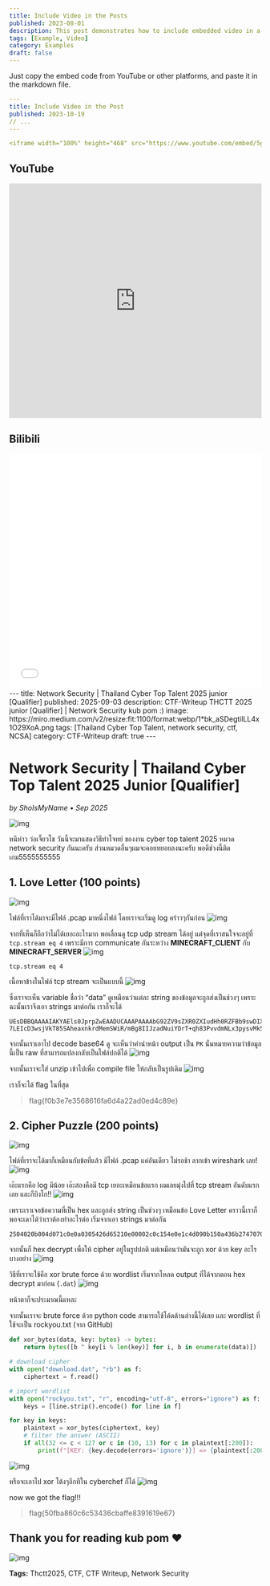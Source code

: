 ```yaml
---
title: Include Video in the Posts
published: 2023-08-01
description: This post demonstrates how to include embedded video in a blog post.
tags: [Example, Video]
category: Examples
draft: false
---
```


Just copy the embed code from YouTube or other platforms, and paste it in the markdown file.

```yaml
---
title: Include Video in the Post
published: 2023-10-19
// ...
---

<iframe width="100%" height="468" src="https://www.youtube.com/embed/5gIf0_xpFPI?si=N1WTorLKL0uwLsU_" title="YouTube video player" frameborder="0" allowfullscreen></iframe>
```

## YouTube

<iframe width="100%" height="468" src="https://www.youtube.com/embed/5gIf0_xpFPI?si=N1WTorLKL0uwLsU_" title="YouTube video player" frameborder="0" allow="accelerometer; autoplay; clipboard-write; encrypted-media; gyroscope; picture-in-picture; web-share" allowfullscreen></iframe>

## Bilibili

<iframe width="100%" height="468" src="//player.bilibili.com/player.html?bvid=BV1fK4y1s7Qf&p=1" scrolling="no" border="0" frameborder="no" framespacing="0" allowfullscreen="true"> </iframe>
---
title: Network Security | Thailand Cyber Top Talent 2025 junior [Qualifier]
published: 2025-09-03
description: CTF-Writeup THCTT 2025 junior [Qualifier] | Network Security kub pom :)
image: https://miro.medium.com/v2/resize:fit:1100/format:webp/1*bk_aSDegtilLL4x1O29XoA.png
tags: [Thailand Cyber Top Talent, network security, ctf, NCSA]
category: CTF-Writeup
draft: true
---

# Network Security | Thailand Cyber Top Talent 2025 Junior [Qualifier]

_by ShoIsMyName • Sep 2025_

![img](https://miro.medium.com/v2/resize:fit:1100/format:webp/1*bk_aSDegtilLL4x1O29XoA.png)

หนีห่าว ว่อเจี้ยวโช วันนี้จะมาแสดงวิธีทำโจทย์ ของงาน cyber top talent 2025 หมวด network security กันนะครับ ส่วนหมวดอื่นๆผมจะคอยทยอยลงนะครับ พอดีช่วงนี้ติดเกม5555555555

## 1. Love Letter (100 points)      
![img](https://miro.medium.com/v2/resize:fit:640/format:webp/1*_uiC9un8tPxQpjyZhFO-Lw.png)

ไฟล์ที่เราได้มาจะมีไฟล์ .pcap มาหนึ่งไฟล์ โดยเราจะเริ่มดู log คร่าวๆกันก่อน
![img](https://miro.medium.com/v2/resize:fit:1100/format:webp/1*xfZUB40S1VEb-ot0fiHBqw.png)

จากที่เห็นก็ถือว่าไม่ได้เยอะอะไรมาก พอเลื่อนดู tcp udp stream ได้อยู่ แต่จุดที่เราสนใจจะอยู่ที่ `tcp.stream eq 4` เพราะมีการ communicate กันระหว่าง **MINECRAFT_CLIENT** กับ **MINECRAFT_SERVER**
![img](https://miro.medium.com/v2/resize:fit:1100/format:webp/1*vAfmCchB6kE0xLR-J1nPzw.png)

`tcp.stream eq 4`

เนื้อหาข้างในไฟล์ tcp stream จะเป็นแบบนี้
![img](https://miro.medium.com/v2/resize:fit:1100/format:webp/1*luISlRWQXw967WXwaGFjMw.png)

ซึ่งเราจะเห็น variable ชื่อว่า “data” ดูเหมือนว่าแต่ละ string ของข้อมูลจะถูกส่งเป็นช่วงๆ เพราะฉะนั้นเราจึงเอา strings มาต่อกัน เราก็จะได้

```
UEsDBBQAAAAIAKYAEls0JprpZwEAADUCAAAPAAAAbG92ZV9sZXR0ZXIudHh0RZFBb9swDIXv/hW89RIEbdpl3bGHASuw3gYMPdISFROVxECS4xlD//uenAC72AAfyffx6W0lL1yktt0wvNI4a2zEVM/ilCO5ibVQsEJzJc1VvZDNhd40iyscGi1Wot/Td3YTjdHcB00WfcWOs4pDd6C00gSPhq6LlBXCH4ldWMw8aSXH5SKeFm0T5pIkQxf07sT+IrnNINwPww/1XvLWqJnwqVd/iip1G62VT4I/50aW47qxrzbv6ZfRnJ2BgLTteu0uRsoC42ZkZ+kL5XYxZ3/jb3YS1MsmjmuDzytFCbjm94QZ7KGgaO96RSjyf/nEF6FzsX5KQC4LpRkx9ZFO2H2T4KwXsMeF17rbTo6A 7LEIcD3wsjVkT85SAheaxnkrdMemSWiR/mBg8IIJzadNuiYDrT+qh83PvvdmNLx3pysvMk5apAxDiHz6G+7HR/kqj1+Oz8eHY+Cjf+LDgf29+Cf3/E0+h39QSwECFAMUAAAACACmABJbNCaa6WcBAAA1AgAADwAAAAAAAAAAAAAAgAEAAAAAbG92ZV9sZXR0ZXIudHh0UEsFBgAAAAABAAEAPQAAAJQBAAAAAA==
```

จากนั้นเราเอาไป decode base64 ดู จะเห็นว่าคำนำหน้า output เป็น `PK` นั่นหมายความว่าข้อมูลนี้เป็น raw ที่สามารถแปลงกลับเป็นไฟล์ปกติได้
![img](https://miro.medium.com/v2/resize:fit:1100/format:webp/1*WYoxRdzmoNsb2qls7yJdWg.png)

จากนั้นเราจะใส่ unzip เข้าไปเพื่อ compile file ให้กลับเป็นรูปเดิม
![img](https://miro.medium.com/v2/resize:fit:1100/format:webp/1*87g6tIdCARNXKJ3MiTo8CA.png)

เราก็จะได้ flag ในที่สุด

> flag{f0b3e7e3568616fa6d4a22ad0ed4c89e}

## 2. Cipher Puzzle (200 points)
![img](https://miro.medium.com/v2/resize:fit:640/format:webp/1*1YUPQEr00sBj9Quc3i3keA.png)

ไฟล์ที่เราจะได้มาก็เหมือนกับข้อที่แล้ว มีไฟล์ .pcap แค่อันเดียว ไม่รอช้า ลากเข้า wireshark เลย!
![img](https://miro.medium.com/v2/resize:fit:1100/format:webp/1*4BAuKXFeHldSfGsXXhYOjw.png)

เอ๊ะแรกคือ log มีน้อย เอ๊ะสองคือมี tcp เยอะเหมือนข้อแรก ผมเลยมุ่งไปที่ tcp stream อันดับแรกเลย และก็บิงโก!!
![img](https://miro.medium.com/v2/resize:fit:1100/format:webp/1*O13PuU-PrSRs0H-objyLUw.png)

เพราะเราเจอข้อความที่เป็น hex และถูกส่ง string เป็นช่วงๆ เหมือนข้อ Love Letter คราวนี้เราก็พอจะเดาได้ว่าเราต้องทำอะไรต่อ เริ่มจากเอา strings มาต่อกัน

```
2504020b004d071c0e0a0305426d65210e00002c0c154e0e1c4d090b150a436b2747070c170b470704050a02014d0000081b05041c470208121d0608084108081d4d180112414d6b6401030c0615525f0b030f5f595d0258045a5e555d510c0f0008010a55525756595c580b5158106b
```

จากนั้นก็ hex decrypt เพื่อให้ cipher อยู่ในรูปปกติ แต่เหมือนว่ามันจะถูก xor ด้วย key อะไรบางอย่าง
![img](https://miro.medium.com/v2/resize:fit:1100/format:webp/1*K4dEVP5fEgsrPfDsSrmypw.png)

วิธีที่เราจะใช้คือ xor brute force ด้วย wordlist เริ่มจากโหลด output ที่ได้จากตอน hex decrypt มาก่อน (`.dat`)
![img](https://miro.medium.com/v2/resize:fit:1100/format:webp/1*IuBeqVrT4IAHr_Ga2RUnyg.png)

หน้าตาก็จะประมาณนี้แหละ

จากนั้นเราจะ brute force ด้วย python code สามารถใช้โค้ดด้านล่างนี้ได้เลย และ wordlist ที่ใช้จะเป็น rockyou.txt (จาก GitHub)

```python
def xor_bytes(data, key: bytes) -> bytes:  
    return bytes([b ^ key[i % len(key)] for i, b in enumerate(data)])  

# download cipher   
with open("download.dat", "rb") as f:  
    ciphertext = f.read()

# import wordlist   
with open("rockyou.txt", "r", encoding="utf-8", errors="ignore") as f:  
    keys = [line.strip().encode() for line in f]  

for key in keys:  
    plaintext = xor_bytes(ciphertext, key)  
    # filter the answer (ASCII)  
    if all(32 <= c < 127 or c in (10, 13) for c in plaintext[:200]):  
        print(f"[KEY: {key.decode(errors='ignore')}] => {plaintext[:200]}")
```
![img](https://miro.medium.com/v2/resize:fit:1100/format:webp/1*bD_2s_olfC5UuVNPf1a1Xw.png)

หรือจะเอาไป xor โต้งๆอีกทีใน cyberchef ก็ได้
![img](https://miro.medium.com/v2/resize:fit:1100/format:webp/1*ntqORpY2mcJE3DqUWRj_Qw.png)

now we got the flag!!!

> flag{50fba860c6c53436cbaffe8391619e67}

## Thank you for reading kub pom ❤
![img](https://miro.medium.com/v2/resize:fit:1100/format:webp/1*qbnyB8KCc2JRwb_ht4B59w.png)

**Tags:** Thctt2025, CTF, CTF Writeup, Network Security

